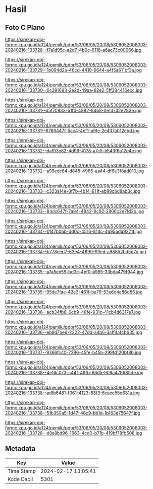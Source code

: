# Hasil

## Foto C Plano

https://sirekap-obj-formc.kpu.go.id/a124/pemilu/pdpr/53/06/05/20/08/5306052008003-20240216-133728--f7a1d95c-a2d7-4b0c-9118-a6ac73c00066.jpg

https://sirekap-obj-formc.kpu.go.id/a124/pemilu/pdpr/53/06/05/20/08/5306052008003-20240216-133729--1b094d2a-46cd-4410-9644-a4f5a611bf3a.jpg

https://sirekap-obj-formc.kpu.go.id/a124/pemilu/pdpr/53/06/05/20/08/5306052008003-20240216-133730--0c391693-2e2d-49aa-92e2-5ff384416ecc.jpg

https://sirekap-obj-formc.kpu.go.id/a124/pemilu/pdpr/53/06/05/20/08/5306052008003-20240216-133731--d5f70933-51f4-4882-84b8-0e13742e283e.jpg

https://sirekap-obj-formc.kpu.go.id/a124/pemilu/pdpr/53/06/05/20/08/5306052008003-20240216-133731--6760447f-5ac4-4ef1-a9fe-2e437a012ebd.jpg

https://sirekap-obj-formc.kpu.go.id/a124/pemilu/pdpr/53/06/05/20/08/5306052008003-20240216-133732--daf93e82-4d99-4178-a7c5-b543f6a12e4e.jpg

https://sirekap-obj-formc.kpu.go.id/a124/pemilu/pdpr/53/06/05/20/08/5306052008003-20240216-133732--a99edc84-d845-4966-aa44-df6e3f8ad010.jpg

https://sirekap-obj-formc.kpu.go.id/a124/pemilu/pdpr/53/06/05/20/08/5306052008003-20240216-133733--c323a14e-0f7b-4b14-911f-eb99cbd8ab3c.jpg

https://sirekap-obj-formc.kpu.go.id/a124/pemilu/pdpr/53/06/05/20/08/5306052008003-20240216-133733--84dc647f-7a84-4842-9c92-2806c2e7fd2b.jpg

https://sirekap-obj-formc.kpu.go.id/a124/pemilu/pdpr/53/06/05/20/08/5306052008003-20240216-133734--0f47b0bb-dd0c-4516-814c-4695bda9271f.jpg

https://sirekap-obj-formc.kpu.go.id/a124/pemilu/pdpr/53/06/05/20/08/5306052008003-20240216-133734--b778eed7-63e4-4890-93ed-a98852bd5d7d.jpg

https://sirekap-obj-formc.kpu.go.id/a124/pemilu/pdpr/53/06/05/20/08/5306052008003-20240216-133735--a7a5ee55-bd3c-4ef0-a985-33bda479f944.jpg

https://sirekap-obj-formc.kpu.go.id/a124/pemilu/pdpr/53/06/05/20/08/5306052008003-20240216-133735--95de7fae-42e3-461f-ba79-53e6c4a86d86.jpg

https://sirekap-obj-formc.kpu.go.id/a124/pemilu/pdpr/53/06/05/20/08/5306052008003-20240216-133736--acb34fb8-6cb9-48fe-931c-41cb4d6317e7.jpg

https://sirekap-obj-formc.kpu.go.id/a124/pemilu/pdpr/53/06/05/20/08/5306052008003-20240216-133736--eb9d7be6-2222-47dd-a4b6-3aff4af4b635.jpg

https://sirekap-obj-formc.kpu.go.id/a124/pemilu/pdpr/53/06/05/20/08/5306052008003-20240216-133737--9366fc40-7386-45fe-b45b-299fd120bf8b.jpg

https://sirekap-obj-formc.kpu.go.id/a124/pemilu/pdpr/53/06/05/20/08/5306052008003-20240216-133738--4e16c073-c44f-49fb-86d5-909a479685de.jpg

https://sirekap-obj-formc.kpu.go.id/a124/pemilu/pdpr/53/06/05/20/08/5306052008003-20240216-133738--adfb6481-f061-4123-83f3-6caee55e631a.jpg

https://sirekap-obj-formc.kpu.go.id/a124/pemilu/pdpr/53/06/05/20/08/5306052008003-20240216-133738--51b350a5-1d47-46c9-bb1d-1b163e75647f.jpg

https://sirekap-obj-formc.kpu.go.id/a124/pemilu/pdpr/53/06/05/20/08/5306052008003-20240216-133728--d8a8bd96-1663-4cd0-b71b-419bf78fb508.jpg


## Metadata

| Key        | Value               |
| ---------- | ------------------- |
| Time Stamp | 2024-02-17 13:05:41 |
| Kode Dapil | 5301                |



